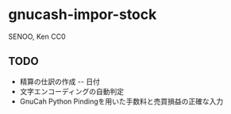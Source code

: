 # gnucash-impor-stock

SENOO, Ken
CC0

## TODO
- 精算の仕訳の作成
-- 日付
- 文字エンコーディングの自動判定
- GnuCah Python Pindingを用いた手数料と売買損益の正確な入力

